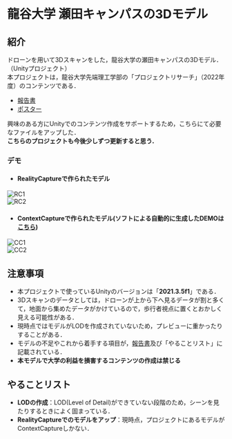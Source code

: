 # 龍谷大学 瀬田キャンパスの3Dモデル

## 紹介
ドローンを用いて3Dスキャンをした，龍谷大学の瀬田キャンパスの3Dモデル．（Unityプロジェクト）  
本プロジェクトは，龍谷大学先端理工学部の「プロジェクトリサーチ」（2022年度）のコンテンツである．  

* [報告書](https://github.com/MyApril15/Ryukoku-SetaCampus-Unity/blob/main/%E7%B4%B9%E4%BB%8B%E8%B3%87%E6%96%99/%E5%A0%B1%E5%91%8A%E6%9B%B8.pdf)
* [ポスター](https://github.com/MyApril15/Ryukoku-SetaCampus-Unity/blob/main/%E7%B4%B9%E4%BB%8B%E8%B3%87%E6%96%99/poster.pdf)

興味のある方にUnityでのコンテンツ作成をサポートするため，こちらにて必要なファイルをアップした．  
**こちらのプロジェクトも今後少しずつ更新すると思う．**

### デモ
* #### RealityCaptureで作られたモデル
![RC1](https://github.com/MyApril15/Ryukoku-SetaCampus-Unity/blob/main/%E7%B4%B9%E4%BB%8B%E8%B3%87%E6%96%99/demo_RC01.gif)  
![RC2](https://github.com/MyApril15/Ryukoku-SetaCampus-Unity/blob/main/%E7%B4%B9%E4%BB%8B%E8%B3%87%E6%96%99/demo_RC02.gif)  
  
* #### ContextCaptureで作られたモデル(ソフトによる自動的に生成したDEMOは[こちら](http://myapril15.cafe/seta))
![CC1](https://github.com/MyApril15/Ryukoku-SetaCampus-Unity/blob/main/%E7%B4%B9%E4%BB%8B%E8%B3%87%E6%96%99/demo_CC01.gif)  
![CC2](https://github.com/MyApril15/Ryukoku-SetaCampus-Unity/blob/main/%E7%B4%B9%E4%BB%8B%E8%B3%87%E6%96%99/demo_CC02.gif)  

## 注意事項
* 本プロジェクトで使っているUnityのバージョンは「**2021.3.5f1**」である．
* 3Dスキャンのデータとしては，ドローンが上から下へ見るデータが割と多くて，地面から集めたデータがかけているので，歩行者視点に置くとおかしく見える可能性がある．
* 現時点ではモデルがLODを作成されていないため，プレビューに重かったりすることがある．
* モデルの不足やこれから着手する項目が，[報告書](https://github.com/MyApril15/Ryukoku-SetaCampus-Unity/blob/main/%E7%B4%B9%E4%BB%8B%E8%B3%87%E6%96%99/%E5%A0%B1%E5%91%8A%E6%9B%B8.pdf)及び「やることリスト」に記載されている．
* **本モデルで大学の利益を損害するコンテンツの作成は禁じる**

## やることリスト
* **LODの作成**：LOD(Level of Detail)ができていない段階のため，シーンを見たりするときによく固まっている．
* **RealityCaptureでのモデルをアップ**：現時点，プロジェクトにあるモデルがContextCaptureしかない．


